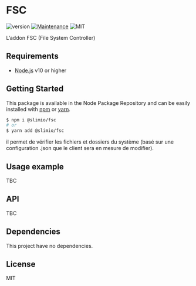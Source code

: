# FSC
![version](https://img.shields.io/badge/version-0.1.0-blue.svg)
[![Maintenance](https://img.shields.io/badge/Maintained%3F-yes-green.svg)](https://github.com/SlimIO/is/commit-activity)
![MIT](https://img.shields.io/github/license/mashape/apistatus.svg)

L’addon FSC (File System Controller)

## Requirements
- [Node.js](https://nodejs.org/en/) v10 or higher

## Getting Started

This package is available in the Node Package Repository and can be easily installed with [npm](https://docs.npmjs.com/getting-started/what-is-npm) or [yarn](https://yarnpkg.com).

```bash
$ npm i @slimio/fsc
# or
$ yarn add @slimio/fsc
```

il permet de vérifier les fichiers et dossiers du système (basé sur une configuration .json que le client sera en mesure de modifier).

## Usage example
TBC

## API
TBC

## Dependencies
This project have no dependencies.

## License
MIT
